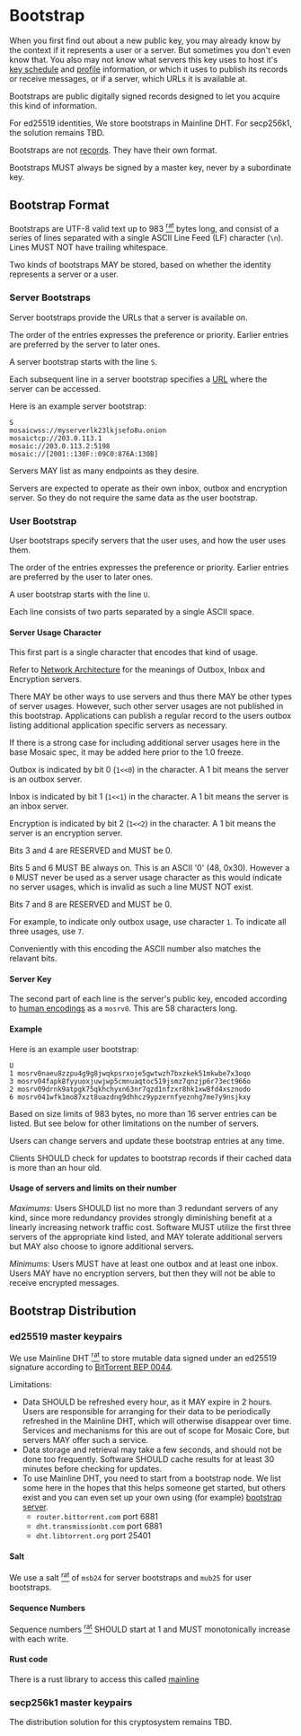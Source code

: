 # Bootstrap

When you first find out about a new public key, you may already know by the
context if it represents a user or a server. But sometimes you don't even
know that. You also may not know what servers this key uses to host it's
[key schedule](keyschedule.md) and [profile](profile.md) information, or which
it uses to publish its records or receive messages, or if a server, which URLs
it is available at.

Bootstraps are public digitally signed records designed to let you acquire
this kind of information.

For ed25519 identities, We store bootstraps in Mainline DHT.  For secp256k1,
the solution remains TBD.

Bootstraps are not [records](record.md). They have their own format.

Bootstraps MUST always be signed by a master key, never by a subordinate
key.

## Bootstrap Format

Bootstraps are UTF-8 valid text up to 983 [<sup>rat</sup>](rationale.md#bootstrap-length)
bytes long, and consist of a series of
lines separated with a single ASCII Line Feed (LF) character (`\n`). Lines
MUST NOT have trailing whitespace.

Two kinds of bootstraps MAY be stored, based on whether the identity
represents a server or a user.

### Server Bootstraps

Server bootstraps provide the URLs that a server is available on.

The order of the entries expresses the preference or priority. Earlier
entries are preferred by the server to later ones.

A server bootstrap starts with the line `S`.

Each subsequent line in a server bootstrap specifies a [URL](url.md) where
the server can be accessed.


Here is an example server bootstrap:

```
S
mosaicwss://myserverlk23lkjsefo8u.onion
mosaictcp://203.0.113.1
mosaic://203.0.113.2:5198
mosaic://[2001::130F::09C0:876A:130B]
```

Servers MAY list as many endpoints as they desire.

Servers are expected to operate as their own inbox, outbox and encryption
server. So they do not require the same data as the user bootstrap.

### User Bootstrap

User bootstraps specify servers that the user uses, and how the user uses them.

The order of the entries expresses the preference or priority. Earlier entries are
preferred by the user to later ones.

A user bootstrap starts with the line `U`.

Each line consists of two parts separated by a single ASCII space.

#### Server Usage Character

This first part is a single character that encodes that kind of usage.

Refer to [Network Architecture](network.md) for the meanings of <t>Outbox</t>,
<t>Inbox</t> and <t>Encryption</t> servers.

There MAY be other ways to use servers and thus there MAY be other types of server
usages. However, such other server usages are not published in this bootstrap.
Applications can publish a regular record to the users <t>outbox</t> listing additional
application specific servers as necessary.

If there is a strong case for including additional server usages here in the base
Mosaic spec, it may be added here prior to the 1.0 freeze.

Outbox is indicated by bit 0 (`1<<0`) in the character. A 1 bit means the
server is an outbox server.

Inbox is indicated by bit 1 (`1<<1`) in the character. A 1 bit means the server
is an inbox server.

Encryption is indicated by bit 2 (`1<<2`) in the character. A 1 bit means the
server is an encryption server.

Bits 3 and 4 are RESERVED and MUST be 0.

Bits 5 and 6 MUST BE always on. This is an ASCII '0' (48, 0x30). However a `0`
MUST never be used as a server usage character as this would indicate no
server usages, which is invalid as such a line MUST NOT exist.

Bits 7 and 8 are RESERVED and MUST be 0.

For example, to indicate only outbox usage, use character `1`. To indicate all
three usages, use `7`.

Conveniently with this encoding the ASCII number also matches the relavant bits.

#### Server Key

The second part of each line is the server's public key, encoded according to
[human encodings](human_encodings.md) as a `mosrv0`. This are 58 characters
long.

#### Example

Here is an example user bootstrap:

```
U
1 mosrv0naeu8zzpu4g9g8jwqkpsrxoje5gwtwzh7bxzkek51mkwbe7x3oqo
3 mosrv04fapk8fyyuoxjuwjwp5cmnuaqtoc519jsmz7qnzjp6r73ect966o
2 mosrv09drnk9atpgk75qkhchyxn63nr7qzd1nfzxr8hk1xw8fd4xsznodo
6 mosrv041wfk1mo87xzt8uazdng9dhhcz9ypzernfyeznhg7me7y9nsjkxy
```

Based on size limits of 983 bytes, no more than 16 server entries can be
listed. But see below for other limitations on the number of servers.

Users can change servers and update these bootstrap entries at any time.

Clients SHOULD check for updates to bootstrap records if their cached data
is more than an hour old.

#### Usage of servers and limits on their number

*Maximums*: Users SHOULD list no more than 3 redundant servers of any kind,
since more redundancy provides strongly diminishing benefit at a linearly
increasing network traffic cost. Software MUST utilize the first three
servers of the appropriate kind listed, and MAY tolerate additional servers
but MAY also choose to ignore additional servers.

*Minimums*: Users MUST have at least one outbox and at least one inbox.
Users MAY have no encryption servers, but then they will not be able to
receive encrypted messages.

## Bootstrap Distribution

### ed25519 master keypairs

We use <t>Mainline DHT</t> [<sup>rat</sup>](rationale.md#mainline-dht)
to store mutable data signed under an ed25519 signature
according to [BitTorrent BEP 0044](https://www.bittorrent.org/beps/bep_0044.html).

Limitations:

* Data SHOULD be refreshed every hour, as it MAY expire in 2 hours.
  Users are responsible for arranging for their data to be periodically refreshed
  in the Mainline DHT, which will otherwise disappear over time. Services and
  mechanisms for this are out of scope for Mosaic Core, but servers MAY offer such
  a service.
* Data storage and retrieval may take a few seconds, and should not be done too
  frequently. Software SHOULD cache results for at least 30 minutes before checking
  for updates.
* To use Mainline DHT, you need to start from a bootstrap node. We list some here
  in the hopes that this helps someone get started, but others exist and you can
  even set up your own using (for example)
  [bootstrap server](https://github.com/bittorrent/bootstrap-dht).
    * `router.bittorrent.com` port 6881
    * `dht.transmissionbt.com` port 6881
    * `dht.libtorrent.org` port 25401

#### Salt

We use a <t>salt</t> [<sup>rat</sup>](rationale.md#salt)  of `msb24`
for server bootstraps and `mub25` for user bootstraps.

#### Sequence Numbers

<t>Sequence numbers</t> [<sup>rat</sup>](rationale.md#sequence-numbers)
SHOULD start at 1 and MUST monotonically increase with each write.

#### Rust code

There is a rust library to access this called [mainline](https://github.com/pubky/mainline)

### secp256k1 master keypairs

The distribution solution for this cryptosystem remains TBD.
